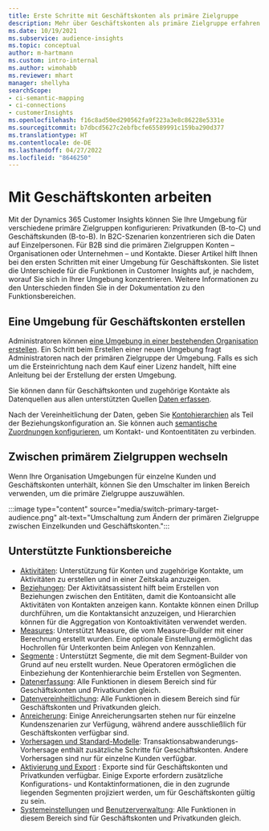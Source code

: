 ```yaml
---
title: Erste Schritte mit Geschäftskonten als primäre Zielgruppe
description: Mehr über Geschäftskonten als primäre Zielgruppe erfahren Dynamics 365 Customer Insights.
ms.date: 10/19/2021
ms.subservice: audience-insights
ms.topic: conceptual
author: m-hartmann
ms.custom: intro-internal
ms.author: wimohabb
ms.reviewer: mhart
manager: shellyha
searchScope:
- ci-semantic-mapping
- ci-connections
- customerInsights
ms.openlocfilehash: f16c8ad50ed290562fa9f223a3e8c86228e5331e
ms.sourcegitcommit: b7dbcd5627c2ebfbcfe65589991c159ba290d377
ms.translationtype: HT
ms.contentlocale: de-DE
ms.lasthandoff: 04/27/2022
ms.locfileid: "8646250"
---
```

# <a name="work-with-business-accounts"></a>Mit Geschäftskonten arbeiten

Mit der Dynamics 365 Customer Insights können Sie Ihre Umgebung für verschiedene primäre Zielgruppen konfigurieren: Privatkunden (B-to-C) und Geschäftskunden (B-to-B). In B2C-Szenarien konzentrieren sich die Daten auf Einzelpersonen. Für B2B sind die primären Zielgruppen Konten – Organisationen oder Unternehmen – und Kontakte. Dieser Artikel hilft Ihnen bei den ersten Schritten mit einer Umgebung für Geschäftskonten. Sie listet die Unterschiede für die Funktionen in Customer Insights auf, je nachdem, worauf Sie sich in Ihrer Umgebung konzentrieren. Weitere Informationen zu den Unterschieden finden Sie in der Dokumentation zu den Funktionsbereichen. 

## <a name="create-an-environment-for-business-accounts"></a>Eine Umgebung für Geschäftskonten erstellen

Administratoren können [eine Umgebung in einer bestehenden Organisation erstellen](create-environment.md). Ein Schritt beim Erstellen einer neuen Umgebung fragt Administratoren nach der primären Zielgruppe der Umgebung. Falls es sich um die Ersteinrichtung nach dem Kauf einer Lizenz handelt, hilft eine Anleitung bei der Erstellung der ersten Umgebung.

Sie können dann für Geschäftskonten und zugehörige Kontakte als Datenquellen aus allen unterstützten Quellen [Daten erfassen](data-sources.md).

Nach der Vereinheitlichung der Daten, geben Sie [Kontohierarchien](relationships.md#set-up-account-hierarchies) als Teil der Beziehungskonfiguration an. Sie können auch [semantische Zuordnungen konfigurieren](semantic-mappings.md), um Kontakt- und Kontoentitäten zu verbinden. 

## <a name="switch-between-primary-target-audience"></a>Zwischen primärem Zielgruppen wechseln

Wenn Ihre Organisation Umgebungen für einzelne Kunden und Geschäftskonten unterhält, können Sie den Umschalter im linken Bereich verwenden, um die primäre Zielgruppe auszuwählen.

:::image type="content" source="media/switch-primary-target-audience.png" alt-text="Umschaltung zum Ändern der primären Zielgruppe zwischen Einzelkunden und Geschäftskonten.":::

## <a name="supported-feature-areas"></a>Unterstützte Funktionsbereiche

- [Aktivitäten](activities.md): Unterstützung für Konten und zugehörige Kontakte, um Aktivitäten zu erstellen und in einer Zeitskala anzuzeigen.
- [Beziehungen](relationships.md): Der Aktivitätsassistent hilft beim Erstellen von Beziehungen zwischen den Entitäten, damit die Kontoansicht alle Aktivitäten von Kontakten anzeigen kann. Kontakte können einen Drillup durchführen, um die Kontaktansicht anzuzeigen, und Hierarchien können für die Aggregation von Kontoaktivitäten verwendet werden.
- [Measures](measures.md): Unterstützt Measure, die vom Measure-Builder mit einer Berechnung erstellt wurden. Eine optionale Einstellung ermöglicht das Hochrollen für Unterkonten beim Anlegen von Kennzahlen.
- [Segmente](segments.md) : Unterstützt Segmente, die mit dem Segment-Builder von Grund auf neu erstellt wurden. Neue Operatoren ermöglichen die Einbeziehung der Kontenhierarchie beim Erstellen von Segmenten.
- [Datenerfassung](data-sources.md): Alle Funktionen in diesem Bereich sind für Geschäftskonten und Privatkunden gleich.
- [Datenvereinheitlichung](data-unification.md): Alle Funktionen in diesem Bereich sind für Geschäftskonten und Privatkunden gleich.
- [Anreicherung](enrichment-hub.md): Einige Anreicherungsarten stehen nur für einzelne Kundenszenarien zur Verfügung, während andere ausschließlich für Geschäftskonten verfügbar sind.
- [Vorhersagen und Standard-Modelle](predictions-overview.md): Transaktionsabwanderungs-Vorhersage enthält zusätzliche Schritte für Geschäftskonten. Andere Vorhersagen sind nur für einzelne Kunden verfügbar.
- [Aktivierung und Export](export-destinations.md) : Exporte sind für Geschäftskonten und Privatkunden verfügbar. Einige Exporte erfordern zusätzliche Konfigurations- und Kontaktinformationen, die in den zugrunde liegenden Segmenten projiziert werden, um für Geschäftskonten gültig zu sein.
- [Systemeinstellungen](system.md) und [Benutzerverwaltung](permissions.md): Alle Funktionen in diesem Bereich sind für Geschäftskonten und Privatkunden gleich.

